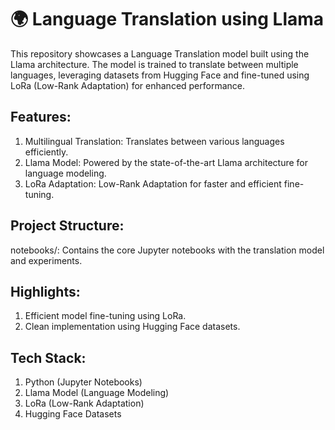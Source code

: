 # 🌍 Language Translation using Llama 
This repository showcases a Language Translation model built using the Llama architecture. The model is trained to translate between multiple languages, leveraging datasets from Hugging Face and fine-tuned using LoRa (Low-Rank Adaptation) for enhanced performance.
## Features:
1. Multilingual Translation: Translates between various languages efficiently.
2. Llama Model: Powered by the state-of-the-art Llama architecture for language modeling.
3. LoRa Adaptation: Low-Rank Adaptation for faster and efficient fine-tuning.


## Project Structure:
notebooks/: Contains the core Jupyter notebooks with the translation model and experiments.

## Highlights:
1. Efficient model fine-tuning using LoRa.
2. Clean implementation using Hugging Face datasets.
   
## Tech Stack:
1. Python (Jupyter Notebooks)
2. Llama Model (Language Modeling)
3. LoRa (Low-Rank Adaptation)
4. Hugging Face Datasets
